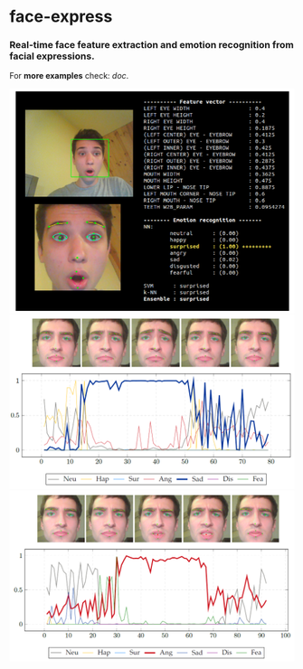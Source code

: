 # face-express

### Real-time face feature extraction and emotion recognition from facial expressions.

For **more examples** check: *doc*.

<p align="center">
<img src="./doc/ex3.png" width="640">


<img src="./doc/ex2.png" width="640">


<img src="./doc/ex1.png" width="640">
</p>
